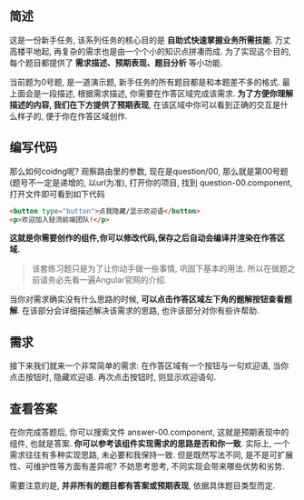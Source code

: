 ## 简述
这是一份新手任务, 该系列任务的核心目的是 **自助式快速掌握业务所需技能**. 万丈高楼平地起, 再复杂的需求也是由一个个小的知识点拼凑而成. 为了实现这个目的, 每个题目都提供了 **需求描述、预期表现、题目分析** 等小功能.

当前题为0号题, 是一道演示题, 新手任务的所有题目都是和本题差不多的格式. 最上面会是一段描述, 根据需求描述, 你需要在作答区域完成该需求. **为了方便你理解描述的内容, 我们在下方提供了预期表现**, 在该区域中你可以看到正确的交互是什么样子的, 便于你在作答区域创作.


## 编写代码
那么如何coidng呢? 观察路由里的参数, 现在是question/00, 那么就是第00号题(题号不一定是递增的, 以url为准), 打开你的项目, 找到 question-00.component, 打开文件即可看到如下代码
```html
<button type="button">点我隐藏/显示欢迎语</button>
<p>欢迎加入轻流前端团队!</p>
```

**这就是你需要创作的组件,你可以修改代码,保存之后自动会编译并渲染在作答区域.**

> 该套练习题只是为了让你动手做一些事情, 巩固下基本的用法. 所以在做题之前请务必先看一遍Angular官网的介绍.

当你对需求确实没有什么思路的时候, **可以点击作答区域左下角的题解按钮查看题解**. 在该部分会详细描述解决该需求的思路, 也许该部分对你有些许帮助.

## 需求
接下来我们就来一个非常简单的需求: 在作答区域有一个按钮与一句欢迎语, 当你点击按钮时, 隐藏欢迎语. 再次点击按钮时, 则显示欢迎语句.

## 查看答案
在你完成答题后, 你可以搜索文件 answer-00.component, 这就是预期表现中的组件, 也就是答案. **你可以参考该组件实现需求的思路是否和你一致**. 实际上, 一个需求往往有多种实现思路, 未必要和我保持一致. 但是既然写法不同, 是不是可扩展性、可维护性等方面有差异呢? 不妨思考思考, 不同实现会带来哪些优势和劣势.

需要注意的是, **并非所有的题目都有答案或预期表现**, 依据具体题目类型而定.

